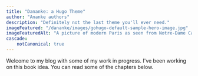 ```yaml
---
title: "Dananke: a Hugo Theme"
author: "Ananke authors"
description: "Definitely not the last theme you'll ever need."
imageFeatured: "/dananke/images/gohugo-default-sample-hero-image.jpg"
imageFeaturedAlt: "A picture of modern Paris as seen from Notre-Dame Cathedral, with a cornice with a gargoyle on the left and dominating the scene"
cascade:
    notCanonical: true
---
```

Welcome to my blog with some of my work in progress. I've been working on this book idea. You can read some of the chapters below.
